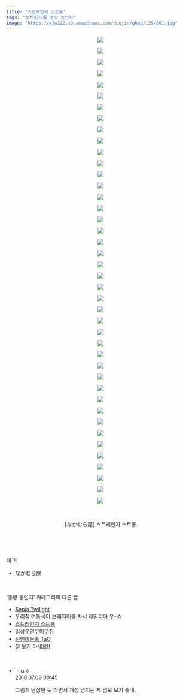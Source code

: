 ```yaml
---
title: "스트레인지 스트롱"
tags: "なかむら屋 동방_동인지"
image: "https://kjw122.s3.amazonaws.com/doujin/ghap/135/001.jpg"
---
```

<div class="article">
<p style="text-align: center; clear: none; float: none;"><img src="{{ site.imgserver5 }}/ghap/135/001.jpg"/></p>
<p style="text-align: center; clear: none; float: none;"><img src="{{ site.imgserver5 }}/ghap/135/002.jpg"/></p>
<p style="text-align: center; clear: none; float: none;"><img src="{{ site.imgserver5 }}/ghap/135/003.jpg"/></p>
<p style="text-align: center; clear: none; float: none;"><img src="{{ site.imgserver5 }}/ghap/135/004.jpg"/></p>
<p style="text-align: center; clear: none; float: none;"><img src="{{ site.imgserver5 }}/ghap/135/005.jpg"/></p>
<p style="text-align: center; clear: none; float: none;"><img src="{{ site.imgserver5 }}/ghap/135/006.jpg"/></p>
<p style="text-align: center; clear: none; float: none;"><img src="{{ site.imgserver5 }}/ghap/135/007.jpg"/></p>
<p style="text-align: center; clear: none; float: none;"><img src="{{ site.imgserver5 }}/ghap/135/008.jpg"/></p>
<p style="text-align: center; clear: none; float: none;"><img src="{{ site.imgserver5 }}/ghap/135/009.jpg"/></p>
<p style="text-align: center; clear: none; float: none;"><img src="{{ site.imgserver5 }}/ghap/135/010.jpg"/></p>
<p style="text-align: center; clear: none; float: none;"><img src="{{ site.imgserver5 }}/ghap/135/011.jpg"/></p>
<p style="text-align: center; clear: none; float: none;"><img src="{{ site.imgserver5 }}/ghap/135/012.jpg"/></p>
<p style="text-align: center; clear: none; float: none;"><img src="{{ site.imgserver5 }}/ghap/135/013.jpg"/></p>
<p style="text-align: center; clear: none; float: none;"><img src="{{ site.imgserver5 }}/ghap/135/014.jpg"/></p>
<p style="text-align: center; clear: none; float: none;"><img src="{{ site.imgserver5 }}/ghap/135/015.jpg"/></p>
<p style="text-align: center; clear: none; float: none;"><img src="{{ site.imgserver5 }}/ghap/135/016.jpg"/></p>
<p style="text-align: center; clear: none; float: none;"><img src="{{ site.imgserver5 }}/ghap/135/017.jpg"/></p>
<p style="text-align: center; clear: none; float: none;"><img src="{{ site.imgserver5 }}/ghap/135/018.jpg"/></p>
<p style="text-align: center; clear: none; float: none;"><img src="{{ site.imgserver5 }}/ghap/135/019.jpg"/></p>
<p style="text-align: center; clear: none; float: none;"><img src="{{ site.imgserver5 }}/ghap/135/020.jpg"/></p>
<p style="text-align: center; clear: none; float: none;"><img src="{{ site.imgserver5 }}/ghap/135/021.jpg"/></p>
<p style="text-align: center; clear: none; float: none;"><img src="{{ site.imgserver5 }}/ghap/135/022.jpg"/></p>
<p style="text-align: center; clear: none; float: none;"><img src="{{ site.imgserver5 }}/ghap/135/023.jpg"/></p>
<p style="text-align: center; clear: none; float: none;"><img src="{{ site.imgserver5 }}/ghap/135/024.jpg"/></p>
<p style="text-align: center; clear: none; float: none;"><img src="{{ site.imgserver5 }}/ghap/135/025.jpg"/></p>
<p style="text-align: center; clear: none; float: none;"><img src="{{ site.imgserver5 }}/ghap/135/026.jpg"/></p>
<p style="text-align: center; clear: none; float: none;"><img src="{{ site.imgserver5 }}/ghap/135/027.jpg"/></p>
<p style="text-align: center; clear: none; float: none;"><img src="{{ site.imgserver5 }}/ghap/135/028.jpg"/></p>
<p style="text-align: center; clear: none; float: none;"><img src="{{ site.imgserver5 }}/ghap/135/029.jpg"/></p>
<p style="text-align: center; clear: none; float: none;"><img src="{{ site.imgserver5 }}/ghap/135/030.jpg"/></p>
<p style="text-align: center; clear: none; float: none;"><img src="{{ site.imgserver5 }}/ghap/135/031.jpg"/></p>
<p style="text-align: center; clear: none; float: none;"><img src="{{ site.imgserver5 }}/ghap/135/032.jpg"/></p>
<p style="text-align: center; clear: none; float: none;"><img src="{{ site.imgserver5 }}/ghap/135/033.jpg"/></p>
<p style="text-align: center; clear: none; float: none;"><img src="{{ site.imgserver5 }}/ghap/135/034.jpg"/></p>
<p style="text-align: center; clear: none; float: none;"><img src="{{ site.imgserver5 }}/ghap/135/035.jpg"/></p>
<p style="text-align: center; clear: none; float: none;"><img src="{{ site.imgserver5 }}/ghap/135/036.jpg"/></p>
<p style="text-align: center; clear: none; float: none;"><img src="{{ site.imgserver5 }}/ghap/135/037.jpg"/></p>
<p style="text-align: center; clear: none; float: none;"><img src="{{ site.imgserver5 }}/ghap/135/038.jpg"/></p>
<p style="text-align: center; clear: none; float: none;"><img src="{{ site.imgserver5 }}/ghap/135/039.jpg"/></p>
<p style="text-align: center; clear: none; float: none;"><img src="{{ site.imgserver5 }}/ghap/135/040.jpg"/></p>
<p style="text-align: center; clear: none; float: none;"><img src="{{ site.imgserver5 }}/ghap/135/041.jpg"/></p>
<p style="text-align: center; clear: none; float: none;"><img src="{{ site.imgserver5 }}/ghap/135/042.jpg"/></p>
<p style="text-align: center; clear: none; float: none;"><br/></p>
<p style="text-align: center; clear: none; float: none;">[なかむら屋] 스트레인지 스트롱</p>
<p><br/></p>
</div><br/>
<div class="tagTrail">
<p>태그: </p>
<ul>
<li>なかむら屋</li>
</ul>
</div><br/>
<div class="another">
<p>'동방 동인지' 카테고리의 다른 글</p>
<ul>
<li><a href="/ghap_137">Sepia Twilight</a></li>
<li><a href="/ghap_136">우리집 여동생이 브래지어를 차서 레밀리아 우-☆</a></li>
<li><a href="/ghap_135">스트레인지 스트롱</a></li>
<li><a href="/ghap_134">일상우연무미무취</a></li>
<li><a href="/ghap_133">선인이문록 TaO</a></li>
<li><a href="/ghap_132">절 보지 마세요!!</a></li>
</ul>
</div><br/>
<div class="cb_module cb_fluid">
<div class="cb_wrt cb_profile">
<div class="comment">
<ul>
<li class="cb_thumb_off" id="comment15282104">
<div class="cb_comment_area">
<div class="cb_info_area">
<div class="cb_section">
<span class="cb_nick_name">ㄱㅁㅎ</span>
</div>
<div class="cb_section">
<span class="cb_date">2018.07.08 00:45 </span>
</div>
</div>
<div class="cb_dsc_comment">
<p class="cb_dsc">
											그림체 난잡한 듯 하면서 개성 넘치는 게 넘모 보기 좋네.
										</p>
</div>
</div></li>
</ul>
</div>
</div><!-- commentList close -->
</div><br/>
